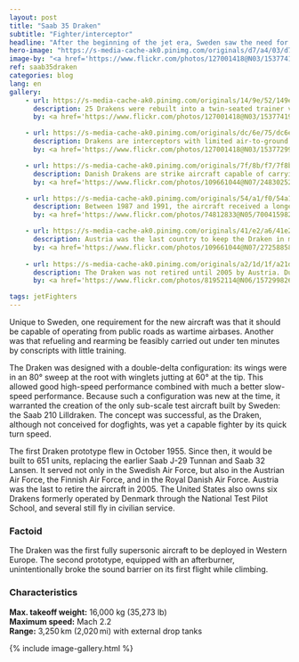 ```yaml
---
layout: post
title: "Saab 35 Draken"
subtitle: "Fighter/interceptor"
headline: "After the beginning of the jet era, Sweden saw the need for a new interceptor capable of intercepting bombers at high altitudes and of successfully engaging other fighters as well. Thus, the Swedish Defence Material Administration issued a request, and Saab began work on the jet in 1949."
hero-image: "https://s-media-cache-ak0.pinimg.com/originals/d7/a4/03/d7a4034b921b77bc03263aa008fd1ebd.jpg"
image-by: "<a href='https://www.flickr.com/photos/127001418@N03/15377419357/' target='_new'>IMG_3707 Swedish Airforce Historic Flight SK 35C Draken 35810 (SE-DXP)</a> by <a href='https://www.flickr.com/photos/127001418@N03/15563435505/in/photostream/' target='_new' >Jim Calow</a> under <a href='https://creativecommons.org/licenses/by-nd/2.0/' target='_new'>Attribution NoDerivs License</a>"
ref: saab35draken
categories: blog
lang: en
gallery:
    - url: https://s-media-cache-ak0.pinimg.com/originals/14/9e/52/149e52666dc824d01ec4971f81fbe9cb.jpg
      description: 25 Drakens were rebuilt into a twin-seated trainer version which was unarmed. Because the modification was minor, it could easily be converted back to a J 35A standard if necessary.
      by: <a href='https://www.flickr.com/photos/127001418@N03/15377419357/' target='_new'>IMG_3707 Swedish Airforce Historic Flight SK 35C Draken 35810 (SE-DXP)</a> by <a href='https://www.flickr.com/photos/127001418@N03/15563435505/in/photostream/' target='_new' >Jim Calow</a> under <a href='https://creativecommons.org/licenses/by-nd/2.0/' target='_new'>Attribution-NoDerivs 2.0 Generic</a>

    - url: https://s-media-cache-ak0.pinimg.com/originals/dc/6e/75/dc6e75374f5533f9a087bda53aa2e24c.jpg
      description: Drakens are interceptors with limited air-to-ground capability. They carried up to 4 drop tanks, 2 internal cannons, 4 - 6 Sidewinder missiles, and 75mm air-to-air rockets.
      by: <a href='https://www.flickr.com/photos/127001418@N03/15377299708/in/photolist-pqQFt3-6T3Wg8-9N4o3w-jEJs9m-9bfcue-ooQ5SB-aZE93r-qNxjdp-qrbiyJ-qMqaKB-aFcLiX-cpTLeh-iA3Wf-qVPDwA-dwQXSf-qpGLWJ-9N1BoD-qpSbU2-pMcTPj-mCgicK-dq4riv-nNt3jh-cArfDW-qkPEn9-7ncNBv-dsLMwF-aqDwnA-dq4AAC-qokSfh-8tL8SL-8ei2xa-cBcpPu-qVPDyu-7YEsf7-FBRYVh-ceMehu-qpFbE1-rQzMTj-fskju5-FC6mex-4Mywtm-qMkNAY-qkQeRA-qDZXM9-qo9h64-qZWzVa-ceMfP1-mChTNW-6VJrK2-qo9ijB' target='_new'>IMG_3734 Swedish Airforce Historic Flight SK 35C Draken 35810 (SE-DXP)</a> by <a href='https://www.flickr.com/photos/127001418@N03/15563435505/in/photostream/' target='_new' >Jim Calow</a> under <a href='https://creativecommons.org/licenses/by-nd/2.0/' target='_new'>Attribution-NoDerivs 2.0 Generic</a>

    - url: https://s-media-cache-ak0.pinimg.com/originals/7f/8b/f7/7f8bf74745633f8c751826fbe7809eba.jpg
      description: Danish Drakens are strike aircraft capable of carrying AGM-12 Bullpup missiles, electronic countermeasures, and increased internal and external fuel storage. The Danish Drakens are the heaviest to have flown.
      by: <a href='https://www.flickr.com/photos/109661044@N07/24830252361/in/photolist-DQawXk-72zAsG-bcCkbD-72zAeo-bcCjVp-72zzMh-4cyZXj-4cz1r9-72zAoW-mBEDH2-72vA5R-72vzHa-72zzWA-bcCjFR-acC6Dp-4cuZLn-72vzCM-oSWB6-72vzur-dphnKi-g3c6nc-5BzGgp-ohR4kH-oCyPaD-bHbz2H-2Z8Nr3-qCJkdA-quvD1e-oAAMtb-ooxKWP-Gyrn1t-23yfSC-bEW9Ge-pHA24D-bugLns-pVqkMc-32CSHT-eSAhPK-bugLm9-qnFUVT-i1Q7uh-4cv34x-eM7qzi-7Jr8hJ-8o9EgG-a8XAk2-mCgQqK-5uTvJN-dxbmp8-GYECvy' target='_new'>Danish Draken</a> by <a href='https://www.flickr.com/photos/109661044@N07/' target="_new">Rob Shleiffert</a> under <a href='https://creativecommons.org/licenses/by-sa/2.0/' target='_new'>Attribution-ShareAlike 2.0 Generic</a>

    - url: https://s-media-cache-ak0.pinimg.com/originals/54/a1/f0/54a1f0c41c1d1aa5500b5d4be96dacd8.jpg
      description: Between 1987 and 1991, the aircraft received a longer lifespan, modern electronics and cannon, additional two Sidewinder (AIM-9P) pylons under the air intakes, and increased fuel capacity. The final operational J 35J flew for the last time in 1999.
      by: <a href='https://www.flickr.com/photos/74812833@N05/7004159821/in/photolist-bEW9Ge-pHA24D-bugLns-pVqkMc-32CSHT-FQjJbF-eSAhPK-bugLm9-qnFUVT-i1Q7uh-4cv34x-eM7qzi-7Jr8hJ-8o9EgG-a8XAk2-mCgQqK-o71ume-pt11aX-qC3sVC-5uTvJN-jqDTV6-5BzQP8-8a4yoE-on2yb-5BEaco-qrCR6j-caDqR3-dxbmp8-8nfmvc-72vzNv-ALP6i-9vTeq8-qpJFKn-ueJYP-omNb6j-oek3iv-qoskdn-pY1gP4-bC7zup-r2QrEq-8sKjMM-qEPUBb-o4xEbe-nd3qy5-GDGoEt-aFgC7w-mWtNUC-n7sYbr-psLvbw-78stp9' target='_new'>Swedish Air Force J35J Draken</a> by <a href='https://www.flickr.com/photos/74812833@N05/' target='_new' >fsll2</a> under <a href='https://creativecommons.org/licenses/by-nc/2.0/' target='_new'>Attribution-NonCommercial 2.0 Generic</a>

    - url: https://s-media-cache-ak0.pinimg.com/originals/41/e2/a6/41e2a6471af06dfe3cda69984d01f8a0.jpg
      description: Austria was the last country to keep the Draken in military service. This was the last Austrian Air Force fighter plane with internal cannons for its lone air-to-air armament because of the restriction in the Austrian State Treaty of 1955.
      by: <a href='https://www.flickr.com/photos/109661044@N07/27258858476/in/photolist-HwLLWy-5V38dz-3V9h7A-mgu6m9-JnX8wr-4cz3RE-o6mUz1-qC1sJQ-qMHno3-4cz1WQ-GfRe5-dXCpw8-4cz1cJ-72vzSx-72vzrZ-72zAru-72zzDb-72vzQ8-oANTXv-4cyZ71-oAx3Vi-bcCjoD-4cyZJ7-72vzUV-4cv21M-bcCkpM-oANXd8-ojjPzM-72vzLM-DQawXk-9puZM2-72zAsG-bcCkbD-72zAeo-bcCjVp-72zzMh-4cyZXj-4cz1r9-72zAoW-mBEDH2-72vA5R-72vzHa-72zzWA-bcCjFR-acC6Dp-4cuZLn-72vzCM-oSWB6-72vzur-dphnKi' target='_new'>Draken Austria</a> by <a href='https://www.flickr.com/photos/109661044@N07/' target='_new' >Rob Shleiffert</a> under <a href='https://creativecommons.org/licenses/by-sa/2.0/' target='_new'>Attribution-ShareAlike 2.0 Generic</a>
    
    - url: https://s-media-cache-ak0.pinimg.com/originals/a2/1d/1f/a21d1f6668a76018b5f515fd933e2cc8.jpg
      description: The Draken was not retired until 2005 by Austria. Due to cutbacks and high maintenance costs, the Draken was phased out of Swedish service in December 1998, replaced by the Saab 37 Viggen.
      by: <a href='https://www.flickr.com/photos/81952114@N06/15729982629/in/photolist-pY1gP4-bC7zup-r2QrEq-8sKjMM-qEPUBb-o4xEbe-nd3qy5-GDGoEt-aFgC7w-mWtNUC-n7sYbr-psLvbw-78stp9-ec9i1u-eBucoq-rjcniU-GYECvy-ueJpW-GCuXxc-9czhBc-2Z8Nkd-FQ8AP9-orWvaU-cdW4HS-qT1NC7-cnYraf-q8d1pu-ueJYM-72zzAq-Hniq2b-o892xe-jF91TH-qNG9Qn-jEZB4M-qpHCkw-qwjAsM-4ZYvec-pHtj2F-pFc8Yw-nMmFao-jF3GiQ-HsJKwW-onARaQ-o4Jusq-qxsLj9-pRVpXP-uUqAvf-rQyx8s-aFcMYR-dCskmZ' target='_new'>Swedish Air Force Historic Flight - Saab Draken SE-DXP</a> by <a href='https://www.flickr.com/photos/81952114@N06/' target='_new' >SteveH1972</a> under <a href='https://creativecommons.org/licenses/by-nd/2.0/' target='_new'>Attribution-NoDerivs 2.0 Generic</a>

tags: jetFighters
---
```

Unique to Sweden, one requirement for the new aircraft was that it should be capable of operating from public roads as wartime airbases. Another was that refueling and rearming be feasibly carried out under ten minutes by conscripts with little training.

The Draken was designed with a double-delta configuration: its wings were in an 80&deg; sweep at the root with winglets jutting at 60&deg; at the tip. This allowed good high-speed performance combined with much a better slow-speed performance. Because such a configuration was new at the time, it warranted the creation of the only sub-scale test aircraft built by Sweden: the Saab 210 Lilldraken. The concept was successful, as the Draken, although not conceived for dogfights, was yet a capable fighter by its quick turn speed.

The first Draken prototype flew in October 1955. Since then, it would be built to 651 units, replacing the earlier Saab J-29 Tunnan and Saab 32 Lansen. It served not only in the Swedish Air Force, but also in the Austrian Air Force, the Finnish Air Force, and in the Royal Danish Air Force. Austria was the last to retire the aircraft in 2005. The United States also owns six Drakens formerly operated by Denmark through the National Test Pilot School, and several still fly in civilian service.
<h3>Factoid</h3>
The Draken was the first fully supersonic aircraft to be deployed in Western Europe. The second prototype, equipped with an afterburner, unintentionally broke the sound barrier on its first flight while climbing.
<h3>Characteristics</h3>
<strong>Max. takeoff weight:</strong> 16,000 kg (35,273 lb)<br />
<strong>Maximum speed:</strong> Mach 2.2<br />
<strong>Range:</strong> 3,250 km (2,020 mi) with external drop tanks

{% include image-gallery.html %}
